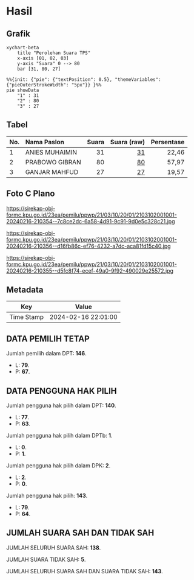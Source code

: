 # Hasil

## Grafik

```mermaid
xychart-beta
    title "Perolehan Suara TPS"
    x-axis [01, 02, 03]
    y-axis "Suara" 0 --> 80
    bar [31, 80, 27]
```

```mermaid
%%{init: {"pie": {"textPosition": 0.5}, "themeVariables": {"pieOuterStrokeWidth": "5px"}} }%%
pie showData
    "1" : 31
    "2" : 80
    "3" : 27
```

## Tabel

| No. | Nama Paslon    | Suara | Suara (raw) | Persentase |
|:--- |:-------------- | -----:| -----------:| ----------:|
| 1   | ANIES MUHAIMIN | 31    | [31][p-1]   | 22,46      |
| 2   | PRABOWO GIBRAN | 80    | [80][p-2]   | 57,97      |
| 3   | GANJAR MAHFUD  | 27    | [27][p-3]   | 19,57      |


[p-1]: https://github.com/gigit-pemilu/pemilu-2024-21-kepulauan-riau/blob/main/pilpres/hitung-suara/sub/21-kepulauan-riau/sub/03-natuna/sub/10-pulau-laut/sub/2001-tanjung-pala/sub/001-tps/sub/paslon-1.txt
[p-2]: https://github.com/gigit-pemilu/pemilu-2024-21-kepulauan-riau/blob/main/pilpres/hitung-suara/sub/21-kepulauan-riau/sub/03-natuna/sub/10-pulau-laut/sub/2001-tanjung-pala/sub/001-tps/sub/paslon-2.txt
[p-3]: https://github.com/gigit-pemilu/pemilu-2024-21-kepulauan-riau/blob/main/pilpres/hitung-suara/sub/21-kepulauan-riau/sub/03-natuna/sub/10-pulau-laut/sub/2001-tanjung-pala/sub/001-tps/sub/paslon-3.txt

## Foto C Plano

https://sirekap-obj-formc.kpu.go.id/23ea/pemilu/ppwp/21/03/10/20/01/2103102001001-20240216-210354--7c8ce2dc-6a58-4d91-9c91-9d0e5c328c21.jpg

https://sirekap-obj-formc.kpu.go.id/23ea/pemilu/ppwp/21/03/10/20/01/2103102001001-20240216-210356--d16fb86c-ef76-4232-a7dc-aca81fd15c40.jpg

https://sirekap-obj-formc.kpu.go.id/23ea/pemilu/ppwp/21/03/10/20/01/2103102001001-20240216-210355--d5fc8f74-ecef-49a0-9f92-490029e25572.jpg


## Metadata

| Key        | Value               |
| ---------- | ------------------- |
| Time Stamp | 2024-02-16 22:01:00 |


## DATA PEMILIH TETAP

Jumlah pemilih dalam DPT: **146**.
 * L: **79**.
 * P: **67**.

## DATA PENGGUNA HAK PILIH

Jumlah pengguna hak pilih dalam DPT: **140**.
 * L: **77**.
 * P: **63**.

Jumlah pengguna hak pilih dalam DPTb: **1**.
 * L: **0**.
 * P: **1**.

Jumlah pengguna hak pilih dalam DPK: **2**.
 * L: **2**.
 * P: **0**.

Jumlah pengguna hak pilih: **143**.
 * L: **79**.
 * P: **64**.

## JUMLAH SUARA SAH DAN TIDAK SAH

JUMLAH SELURUH SUARA SAH: **138**.

JUMLAH SUARA TIDAK SAH: **5**.

JUMLAH SELURUH SUARA SAH DAN SUARA TIDAK SAH: **143**.


